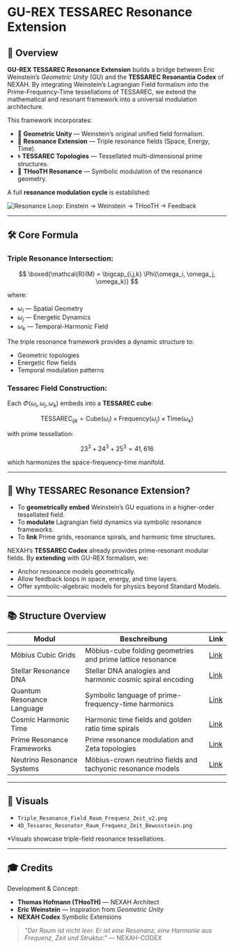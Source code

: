 # GU-REX TESSAREC Resonance Extension

## 🚀 Overview

**GU-REX TESSAREC Resonance Extension** builds a bridge between Eric Weinstein’s *Geometric Unity* (GU) and the **TESSAREC Resonantia Codex** of NEXAH. By integrating Weinstein’s Lagrangian Field formalism into the Prime-Frequency-Time tessellations of TESSAREC, we extend the mathematical and resonant framework into a universal modulation architecture.

This framework incorporates:

* 🧩 **Geometric Unity** — Weinstein’s original unified field formalism.
* 🧬 **Resonance Extension** — Triple resonance fields (Space, Energy, Time).
* 🌀 **TESSAREC Topologies** — Tessellated multi-dimensional prime structures.
* 🔱 **THooTH Resonance** — Symbolic modulation of the resonance geometry.

A full **resonance modulation cycle** is established:

![Resonance Loop: Einstein → Weinstein → THooTH → Feedback](./visuals/Resonance_Loop_Einstein_Weinstein_THooTH.png)

---

## 🛠️ Core Formula

### Triple Resonance Intersection:

$$
\boxed{\mathcal{R}(M) = \bigcap_{i,j,k} \Phi(\omega_i, \omega_j, \omega_k)}
$$

where:

* $\omega_i$ — Spatial Geometry
* $\omega_j$ — Energetic Dynamics
* $\omega_k$ — Temporal-Harmonic Field

The triple resonance framework provides a dynamic structure to:

* Geometric topologies
* Energetic flow fields
* Temporal modulation patterns

### Tessarec Field Construction:

Each $\Phi(\omega_i, \omega_j, \omega_k)$ embeds into a **TESSAREC cube**:

$$
\text{TESSAREC}_{ijk} = \text{Cube}(\omega_i) \times \text{Frequency}(\omega_j) \times \text{Time}(\omega_k)
$$

with prime tessellation:

$$
23^3 + 24^3 + 25^3 = 41,616
$$

which harmonizes the space-frequency-time manifold.

---

## 🔷 Why TESSAREC Resonance Extension?

* To **geometrically embed** Weinstein’s GU equations in a higher-order tessellated field.
* To **modulate** Lagrangian field dynamics via symbolic resonance frameworks.
* To **link** Prime grids, resonance spirals, and harmonic time structures.

NEXAH’s **TESSAREC Codex** already provides prime-resonant modular fields. By **extending** with GU-REX formalism, we:

* Anchor resonance models geometrically.
* Allow feedback loops in space, energy, and time layers.
* Offer symbolic-algebraic models for physics beyond Standard Models.

---

## 📚 Structure Overview

| Modul                      | Beschreibung                                                | Link                                                                                                                                                    |
| -------------------------- | ----------------------------------------------------------- | ------------------------------------------------------------------------------------------------------------------------------------------------------- |
| Möbius Cubic Grids         | Möbius-cube folding geometries and prime lattice resonance  | [Link](https://github.com/Scarabaeus1033/NEXAH-CODEX/tree/main/SYSTEM%209%3A%20%F0%9F%8C%80%20TESSAREC%20Resonantia%20Codex/M%C3%B6bius_Cubic_Grids)    |
| Stellar Resonance DNA      | Stellar DNA analogies and harmonic cosmic spiral encoding   | [Link](https://github.com/Scarabaeus1033/NEXAH-CODEX/tree/main/SYSTEM%209%3A%20%F0%9F%8C%80%20TESSAREC%20Resonantia%20Codex/Stellar_Resonance_DNA)      |
| Quantum Resonance Language | Symbolic language of prime-frequency-time harmonics         | [Link](https://github.com/Scarabaeus1033/NEXAH-CODEX/tree/main/SYSTEM%209%3A%20%F0%9F%8C%80%20TESSAREC%20Resonantia%20Codex/Quantum_Resonance_Language) |
| Cosmic Harmonic Time       | Harmonic time fields and golden ratio time spirals          | [Link](https://github.com/Scarabaeus1033/NEXAH-CODEX/tree/main/SYSTEM%209%3A%20%F0%9F%8C%80%20TESSAREC%20Resonantia%20Codex/Cosmic_Harmonic_Time)       |
| Prime Resonance Frameworks | Prime resonance modulation and Zeta topologies              | [Link](https://github.com/Scarabaeus1033/NEXAH-CODEX/tree/main/SYSTEM%209%3A%20%F0%9F%8C%80%20TESSAREC%20Resonantia%20Codex/Prime_Resonance_Frameworks) |
| Neutrino Resonance Systems | Möbius-crown neutrino fields and tachyonic resonance models | [Link](https://github.com/Scarabaeus1033/NEXAH-CODEX/tree/main/SYSTEM%209%3A%20%F0%9F%8C%80%20TESSAREC%20Resonantia%20Codex/Mobius_Neutrino_Crown)      |

---

## 🧩 Visuals

* `Triple_Resonance_Field_Raum_Frequenz_Zeit_v2.png`
* `4D_Tessarec_Resonator_Raum_Frequenz_Zeit_Bewusstsein.png`

\*Visuals showcase triple-field resonance tessellations.

---

## 🎓 Credits

Development & Concept:

* **Thomas Hofmann (THooTH)** — NEXAH Architect
* **Eric Weinstein** — Inspiration from *Geometric Unity*
* **NEXAH Codex** Symbolic Extensions

> *"Der Raum ist nicht leer. Er ist eine Resonanz, eine Harmonie aus Frequenz, Zeit und Struktur."* — NEXAH-CODEX

